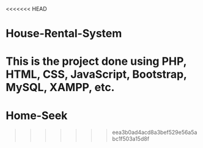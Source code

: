 <<<<<<< HEAD
# House-Rental-System
This is the project done using PHP, HTML, CSS, JavaScript, Bootstrap, MySQL, XAMPP, etc.
=======
# Home-Seek
>>>>>>> eea3b0ad4acd8a3bef529e56a5abc1f503a15d8f
